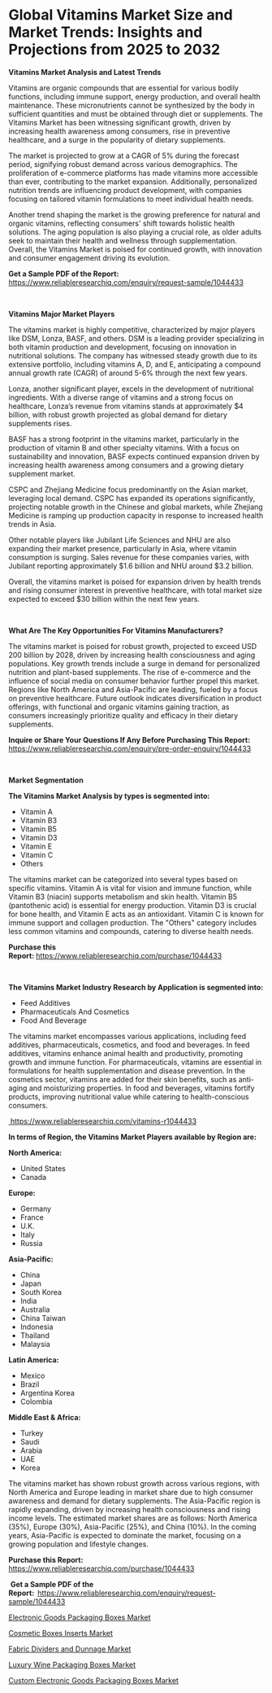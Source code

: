 <p><h1>Global Vitamins Market Size and Market Trends: Insights and Projections from 2025 to 2032</h1></p><p><strong>Vitamins Market Analysis and Latest Trends</strong></p>
<p><p>Vitamins are organic compounds that are essential for various bodily functions, including immune support, energy production, and overall health maintenance. These micronutrients cannot be synthesized by the body in sufficient quantities and must be obtained through diet or supplements. The Vitamins Market has been witnessing significant growth, driven by increasing health awareness among consumers, rise in preventive healthcare, and a surge in the popularity of dietary supplements.</p><p>The market is projected to grow at a CAGR of 5% during the forecast period, signifying robust demand across various demographics. The proliferation of e-commerce platforms has made vitamins more accessible than ever, contributing to the market expansion. Additionally, personalized nutrition trends are influencing product development, with companies focusing on tailored vitamin formulations to meet individual health needs.</p><p>Another trend shaping the market is the growing preference for natural and organic vitamins, reflecting consumers' shift towards holistic health solutions. The aging population is also playing a crucial role, as older adults seek to maintain their health and wellness through supplementation. Overall, the Vitamins Market is poised for continued growth, with innovation and consumer engagement driving its evolution.</p></p>
<p><strong>Get a Sample PDF of the Report:&nbsp;</strong> <a href="https://www.reliableresearchiq.com/enquiry/request-sample/1044433?utm_campaign=973&utm_medium=2&utm_source=Github&utm_content=ia&utm_term=26032025&utm_id=vitamins">https://www.reliableresearchiq.com/enquiry/request-sample/1044433</a></p>
<p>&nbsp;</p>
<p><strong>Vitamins Major Market Players</strong></p>
<p><p>The vitamins market is highly competitive, characterized by major players like DSM, Lonza, BASF, and others. DSM is a leading provider specializing in both vitamin production and development, focusing on innovation in nutritional solutions. The company has witnessed steady growth due to its extensive portfolio, including vitamins A, D, and E, anticipating a compound annual growth rate (CAGR) of around 5-6% through the next few years.</p><p>Lonza, another significant player, excels in the development of nutritional ingredients. With a diverse range of vitamins and a strong focus on healthcare, Lonza’s revenue from vitamins stands at approximately $4 billion, with robust growth projected as global demand for dietary supplements rises.</p><p>BASF has a strong footprint in the vitamins market, particularly in the production of vitamin B and other specialty vitamins. With a focus on sustainability and innovation, BASF expects continued expansion driven by increasing health awareness among consumers and a growing dietary supplement market.</p><p>CSPC and Zhejiang Medicine focus predominantly on the Asian market, leveraging local demand. CSPC has expanded its operations significantly, projecting notable growth in the Chinese and global markets, while Zhejiang Medicine is ramping up production capacity in response to increased health trends in Asia.</p><p>Other notable players like Jubilant Life Sciences and NHU are also expanding their market presence, particularly in Asia, where vitamin consumption is surging. Sales revenue for these companies varies, with Jubilant reporting approximately $1.6 billion and NHU around $3.2 billion.</p><p>Overall, the vitamins market is poised for expansion driven by health trends and rising consumer interest in preventive healthcare, with total market size expected to exceed $30 billion within the next few years.</p></p>
<p>&nbsp;</p>
<p><strong>What Are The Key Opportunities For Vitamins Manufacturers?</strong></p>
<p><p>The vitamins market is poised for robust growth, projected to exceed USD 200 billion by 2028, driven by increasing health consciousness and aging populations. Key growth trends include a surge in demand for personalized nutrition and plant-based supplements. The rise of e-commerce and the influence of social media on consumer behavior further propel this market. Regions like North America and Asia-Pacific are leading, fueled by a focus on preventive healthcare. Future outlook indicates diversification in product offerings, with functional and organic vitamins gaining traction, as consumers increasingly prioritize quality and efficacy in their dietary supplements.</p></p>
<p><strong>Inquire or Share Your Questions If Any Before Purchasing This Report:</strong> <a href="https://www.reliableresearchiq.com/enquiry/pre-order-enquiry/1044433?utm_campaign=973&utm_medium=2&utm_source=Github&utm_content=ia&utm_term=26032025&utm_id=vitamins">https://www.reliableresearchiq.com/enquiry/pre-order-enquiry/1044433</a></p>
<p>&nbsp;</p>
<p><strong>Market Segmentation</strong></p>
<p><strong>The Vitamins Market Analysis by types is segmented into:</strong></p>
<p><ul><li>Vitamin A</li><li>Vitamin B3</li><li>Vitamin B5</li><li>Vitamin D3</li><li>Vitamin E</li><li>Vitamin C</li><li>Others</li></ul></p>
<p><p>The vitamins market can be categorized into several types based on specific vitamins. Vitamin A is vital for vision and immune function, while Vitamin B3 (niacin) supports metabolism and skin health. Vitamin B5 (pantothenic acid) is essential for energy production. Vitamin D3 is crucial for bone health, and Vitamin E acts as an antioxidant. Vitamin C is known for immune support and collagen production. The "Others" category includes less common vitamins and compounds, catering to diverse health needs.</p></p>
<p><strong>Purchase this Report:&nbsp;</strong><a href="https://www.reliableresearchiq.com/purchase/1044433?utm_campaign=973&utm_medium=2&utm_source=Github&utm_content=ia&utm_term=26032025&utm_id=vitamins">https://www.reliableresearchiq.com/purchase/1044433</a></p>
<p>&nbsp;</p>
<p><strong>The Vitamins Market Industry Research by Application is segmented into:</strong></p>
<p><ul><li>Feed Additives</li><li>Pharmaceuticals And Cosmetics</li><li>Food And Beverage</li></ul></p>
<p><p>The vitamins market encompasses various applications, including feed additives, pharmaceuticals, cosmetics, and food and beverages. In feed additives, vitamins enhance animal health and productivity, promoting growth and immune function. For pharmaceuticals, vitamins are essential in formulations for health supplementation and disease prevention. In the cosmetics sector, vitamins are added for their skin benefits, such as anti-aging and moisturizing properties. In food and beverages, vitamins fortify products, improving nutritional value while catering to health-conscious consumers.</p></p>
<p><a href="https://www.reliableresearchiq.com/vitamins-r1044433?utm_campaign=973&utm_medium=2&utm_source=Github&utm_content=ia&utm_term=26032025&utm_id=vitamins">&nbsp;https://www.reliableresearchiq.com/vitamins-r1044433</a></p>
<p><strong>In terms of Region, the Vitamins Market Players available by Region are:</strong></p>
<p>
    <p> <strong> North America: </strong>
        <ul>
            <li>United States</li>
            <li>Canada</li>
        </ul>
        </p> 
    <p> <strong> Europe: </strong>
        <ul>
            <li>Germany</li>
            <li>France</li>
            <li>U.K.</li>
            <li>Italy</li>
            <li>Russia</li>
        </ul>
        </p> 
    <p> <strong> Asia-Pacific: </strong>
        <ul>
            <li>China</li>
            <li>Japan</li>
            <li>South Korea</li>
            <li>India</li>
            <li>Australia</li>
            <li>China Taiwan</li>
            <li>Indonesia</li>
            <li>Thailand</li>
            <li>Malaysia</li>
        </ul>
        </p> 
    <p> <strong> Latin America: </strong>
        <ul>
            <li>Mexico</li>
            <li>Brazil</li>
            <li>Argentina Korea</li>
            <li>Colombia</li>
        </ul>
        </p> 
    <p> <strong> Middle East & Africa: </strong>
        <ul>
            <li>Turkey</li>
            <li>Saudi</li>
            <li>Arabia</li>
            <li>UAE</li>
            <li>Korea</li>
        </ul>
    </p>
    </p>
<p><p>The vitamins market has shown robust growth across various regions, with North America and Europe leading in market share due to high consumer awareness and demand for dietary supplements. The Asia-Pacific region is rapidly expanding, driven by increasing health consciousness and rising income levels. The estimated market shares are as follows: North America (35%), Europe (30%), Asia-Pacific (25%), and China (10%). In the coming years, Asia-Pacific is expected to dominate the market, focusing on a growing population and lifestyle changes.</p></p>
<p><strong>Purchase this Report: </strong><a href="https://www.reliableresearchiq.com/purchase/1044433?utm_campaign=973&utm_medium=2&utm_source=Github&utm_content=ia&utm_term=26032025&utm_id=vitamins">https://www.reliableresearchiq.com/purchase/1044433</a></p>
<p>&nbsp;<strong>Get a Sample PDF of the Report:&nbsp;&nbsp;</strong><a href="https://www.reliableresearchiq.com/enquiry/request-sample/1044433?utm_campaign=973&utm_medium=2&utm_source=Github&utm_content=ia&utm_term=26032025&utm_id=vitamins">https://www.reliableresearchiq.com/enquiry/request-sample/1044433</a></p>
<p><strong></strong></p>
<p><p><a href="https://github.com/aarajlyre/Market-Research-Report-List-1/blob/main/electronic-goods-packaging-boxes-market.md?utm_campaign=973&utm_medium=2&utm_source=Github&utm_content=ia&utm_term=26032025&utm_id=vitamins">Electronic Goods Packaging Boxes Market</a></p><p><a href="https://github.com/fendtdjunawo/Market-Research-Report-List-1/blob/main/cosmetic-boxes-inserts-market.md?utm_campaign=973&utm_medium=2&utm_source=Github&utm_content=ia&utm_term=26032025&utm_id=vitamins">Cosmetic Boxes Inserts Market</a></p><p><a href="https://github.com/raaschadonle/Market-Research-Report-List-1/blob/main/fabric-dividers-and-dunnage-market.md?utm_campaign=973&utm_medium=2&utm_source=Github&utm_content=ia&utm_term=26032025&utm_id=vitamins">Fabric Dividers and Dunnage Market</a></p><p><a href="https://github.com/danzopachllq/Market-Research-Report-List-1/blob/main/luxury-wine-packaging-boxes-market.md?utm_campaign=973&utm_medium=2&utm_source=Github&utm_content=ia&utm_term=26032025&utm_id=vitamins">Luxury Wine Packaging Boxes Market</a></p><p><a href="https://github.com/palenjeppecd/Market-Research-Report-List-1/blob/main/custom-electronic-goods-packaging-boxes-market.md?utm_campaign=973&utm_medium=2&utm_source=Github&utm_content=ia&utm_term=26032025&utm_id=vitamins">Custom Electronic Goods Packaging Boxes Market</a></p></p>